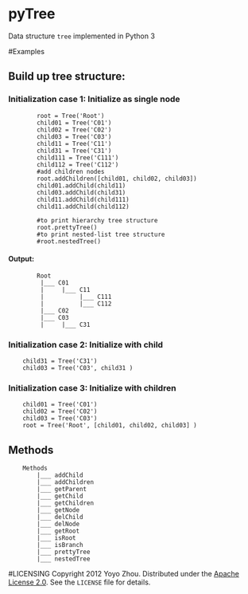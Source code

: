 pyTree
======

Data structure `tree` implemented in Python 3
 
#Examples

## Build up tree structure:
### Initialization case 1: Initialize as single node
	        root = Tree('Root')
	        child01 = Tree('C01')
	        child02 = Tree('C02')
	        child03 = Tree('C03')
	        child11 = Tree('C11')
	        child31 = Tree('C31')
	        child111 = Tree('C111')
	        child112 = Tree('C112')
	        #add children nodes
	        root.addChildren([child01, child02, child03]) 
	        child01.addChild(child11)
	        child03.addChild(child31)
	        child11.addChild(child111)
	        child11.addChild(child112)
	        
	        #to print hierarchy tree structure
	        root.prettyTree()
	        #to print nested-list tree structure
	        #root.nestedTree()
#### Output:
		   	Root
	         |___ C01
	         |     |___ C11
	         |          |___ C111
	         |          |___ C112
	         |___ C02
	         |___ C03
	         |     |___ C31
	            
### Initialization case 2: Initialize with child
		child31 = Tree('C31')
	 	child03 = Tree('C03', child31 )
 			
### Initialization case 3: Initialize with children
		child01 = Tree('C01')
		child02 = Tree('C02')
		child03 = Tree('C03')
		root = Tree('Root', [child01, child02, child03] )
 			
## Methods
		Methods
			|___ addChild
			|___ addChildren
			|___ getParent
			|___ getChild
			|___ getChildren
			|___ getNode
			|___ delChild
			|___ delNode
			|___ getRoot
			|___ isRoot
			|___ isBranch
			|___ prettyTree
			|___ nestedTree

#LICENSING
Copyright 2012 Yoyo Zhou. Distributed under the [Apache License 2.0](http://www.apache.org/licenses/LICENSE-2.0.html).  See the `LICENSE` file for details.
